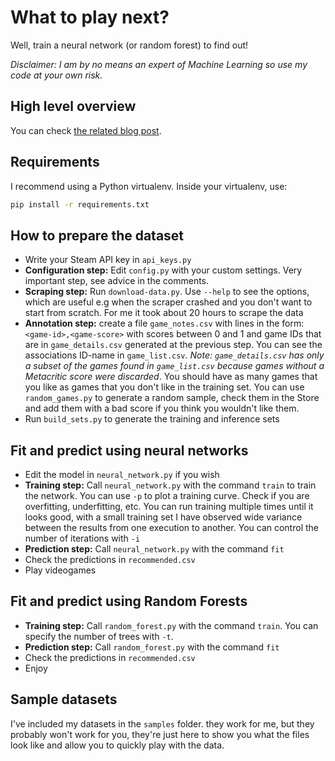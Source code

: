 # What to play next?

Well, train a neural network (or random forest) to find out!

*Disclaimer: I am by no means an expert of Machine Learning so use my code at your own risk.*

## High level overview

You can check [the related blog post](https://nyri0.fr/en/blog/31).

## Requirements

I recommend using a Python virtualenv. Inside your virtualenv, use:
```bash
pip install -r requirements.txt
```

## How to prepare the dataset

 - Write your Steam API key in `api_keys.py`
 - **Configuration step:** Edit `config.py` with your custom settings. Very important step, see advice in the comments.
 - **Scraping step:** Run `download-data.py`. Use `--help` to see the options, which are useful e.g when the scraper crashed and you don't want to start from scratch. For me it took about 20 hours to scrape the data
 - **Annotation step:** create a file `game_notes.csv` with lines in the form: `<game-id>,<game-score>` with scores between 0 and 1 and game IDs that are in `game_details.csv` generated at the previous step. You can see the associations ID-name in `game_list.csv`. *Note: `game_details.csv` has only a subset of the games found in `game_list.csv` because games without a Metacritic score were discarded*. You should have as many games that you like as games that you don't like in the training set. You can use `random_games.py` to generate a random sample, check them in the Store and add them with a bad score if you think you wouldn't like them.
 - Run `build_sets.py` to generate the training and inference sets

## Fit and predict using neural networks

 - Edit the model in `neural_network.py` if you wish
 - **Training step:** Call `neural_network.py` with the command `train` to train the network. You can use `-p` to plot a training curve. Check if you are overfitting, underfitting, etc. You can run training multiple times until it looks good, with a small training set I have observed wide variance between the results from one execution to another. You can control the number of iterations with `-i`
 - **Prediction step:** Call `neural_network.py` with the command `fit`
 - Check the predictions in `recommended.csv`
 - Play videogames

## Fit and predict using Random Forests

 - **Training step:** Call `random_forest.py` with the command `train`. You can specify the number of trees with `-t`.
 - **Prediction step:** Call `random_forest.py` with the command `fit`
 - Check the predictions in `recommended.csv`
 - Enjoy

## Sample datasets

I've included my datasets in the `samples` folder. they work for me, but they probably won't work for you, they're just here to show you what the files look like and allow you to quickly play with the data.
